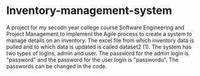# Inventory-management-system
A project for my secodn year college course Software Engineering and Project Management to implement the Agile process to create a system to manage details on an inventory. 
The excel file from which inventory data is pulled and to which data is updated is called dataset2 (1). 
The system has two types of logins, admin and user. The password for the admin login is "password" and the password for the user login is "passwordu". 
The passwords can be changed in the code.
